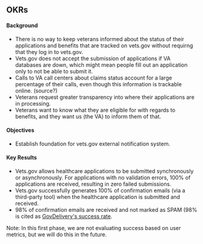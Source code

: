 <h2>OKRs</h2>

<h4>Background</h4>

* There is no way to keep veterans informed about the status of their applications and benefits that are tracked on vets.gov without requirng that they log in to vets.gov.
* Vets.gov does not accept the submission of applications if VA databases are down, which might mean people fill out an application only to not be able to submit it.
* Calls to VA call centers about claims status account for a large percentage of their calls, even though this information is trackable online. (source?)
* Veterans request greater transparency into where their applications are in processing.
* Veterans want to know what they are eligible for with regards to benefits, and they want us (the VA) to inform them of that.

<h4>Objectives</h4>

* Establish foundation for vets.gov external notification system.

<h4>Key Results</h4>

* Vets.gov allows healthcare applications to be submitted synchronously or asynchronously. For applications with no validation errors, 100% of applications are received, resulting in zero failed submissions.
* Vets.gov successfully generates 100% of confirmation emails (via a third-party tool) when the healthcare application is submitted and received.
* 98% of confirmation emails are received and not marked as SPAM (98% is cited as [GovDelivery's success rate](https://insights.govdelivery.com/Communications/CommunicationsCloud/Getting_Started/Deliverability). 

Note: In this first phase, we are not evaluating success based on user metrics, but we will do this in the future.

